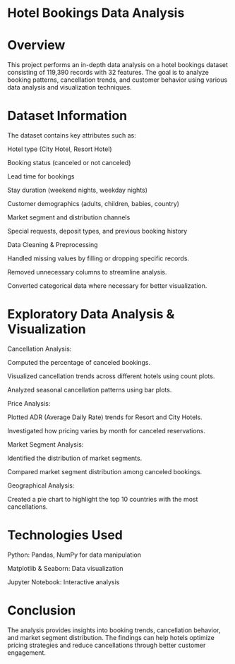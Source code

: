 # Hotel Bookings Data Analysis

# Overview

This project performs an in-depth data analysis on a hotel bookings dataset consisting of 119,390 records with 32 features. The goal is to analyze booking patterns, cancellation trends, and customer behavior using various data analysis and visualization techniques.

# Dataset Information

The dataset contains key attributes such as:

Hotel type (City Hotel, Resort Hotel)

Booking status (canceled or not canceled)

Lead time for bookings

Stay duration (weekend nights, weekday nights)

Customer demographics (adults, children, babies, country)

Market segment and distribution channels

Special requests, deposit types, and previous booking history

Data Cleaning & Preprocessing

Handled missing values by filling or dropping specific records.

Removed unnecessary columns to streamline analysis.

Converted categorical data where necessary for better visualization.

# Exploratory Data Analysis & Visualization

Cancellation Analysis:

Computed the percentage of canceled bookings.

Visualized cancellation trends across different hotels using count plots.

Analyzed seasonal cancellation patterns using bar plots.

Price Analysis:

Plotted ADR (Average Daily Rate) trends for Resort and City Hotels.

Investigated how pricing varies by month for canceled reservations.

Market Segment Analysis:

Identified the distribution of market segments.

Compared market segment distribution among canceled bookings.

Geographical Analysis:

Created a pie chart to highlight the top 10 countries with the most cancellations.

# Technologies Used

Python: Pandas, NumPy for data manipulation

Matplotlib & Seaborn: Data visualization

Jupyter Notebook: Interactive analysis

# Conclusion

The analysis provides insights into booking trends, cancellation behavior, and market segment distribution. The findings can help hotels optimize pricing strategies and reduce cancellations through better customer engagement.

